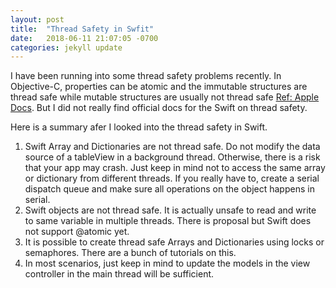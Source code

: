 ```yaml
---
layout: post
title:  "Thread Safety in Swfit"
date:   2018-06-11 21:07:05 -0700
categories: jekyll update
---
```


I have been running into some thread safety problems recently. In Objective-C, properties can be atomic and the immutable structures are thread safe while mutable structures are usually not thread safe [Ref: Apple Docs](https://developer.apple.com/library/archive/documentation/Cocoa/Conceptual/Multithreading/Introduction/Introduction.html#//apple_ref/doc/uid/10000057i-CH1-SW1).
But I did not really find official docs for the Swift on thread safety.

Here is a summary afer I looked into the thread safety in Swift.
1. Swift Array and Dictionaries are not thread safe. Do not modify the data source of a tableView in a background thread. Otherwise,
there is a risk that your app may crash. Just keep in mind not to access the same array or dictionary from different threads. 
If you really have to, create a serial dispatch queue and make sure all operations on the object happens in serial. 
2. Swift objects are not thread safe. It is actually unsafe to read and write to same variable in multiple threads. There is proposal but Swift does not support @atomic yet.
2. It is possible to create thread safe Arrays and Dictionaries using locks or semaphores. There are a bunch of tutorials on this.
3. In most scenarios, just keep in mind to update the models in the view controller in the main thread will be sufficient.

